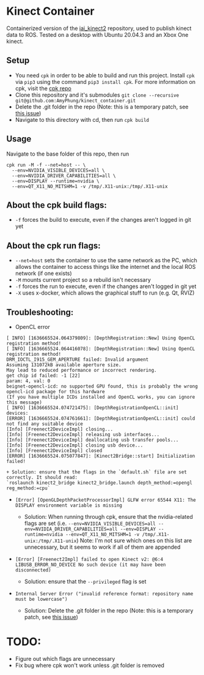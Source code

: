 # Kinect Container
Containerized version of the [iai_kinect2](https://github.com/code-iai/iai_kinect2)
repository, used to publish kinect data to ROS. Tested on a desktop with Ubuntu 20.04.3 and an Xbox One kinect.

## Setup
+ You need `cpk` in order to be able to build and run this project. Install `cpk` via `pip3` using the command `pip3 install cpk`. For more information on cpk, visit the [cpk repo](https://github.com/afdaniele/cpk)
+ Clone this repository and it's submodules
`git clone --recursive git@github.com:AmyPhung/kinect_container.git`
+ Delete the .git folder in the repo (Note: this is a temporary patch, see [this issue](https://github.com/afdaniele/cpk/issues/16))
+ Navigate to this directory with cd, then run `cpk build`

## Usage
Navigate to the base folder of this repo, then run
```
cpk run -M -f --net=host -- \
  --env=NVIDIA_VISIBLE_DEVICES=all \
  --env=NVIDIA_DRIVER_CAPABILITIES=all \
  --env=DISPLAY --runtime=nvidia \
  --env=QT_X11_NO_MITSHM=1 -v /tmp/.X11-unix:/tmp/.X11-unix
```

## About the cpk build flags:
+ `-f` forces the build to execute, even if the changes aren't logged in git yet

## About the cpk run flags:
+ `--net=host` sets the container to use the same network as the PC, which
allows the container to access things like the internet and the local ROS
network (if one exists)
+ `-M` mounts current project so a rebuild isn't necessary
+ `-f` forces the run to execute, even if the changes aren't logged in git yet
+ `-X` uses x-docker, which allows the graphical stuff to run (e.g. Qt, RVIZ)

## Troubleshooting:
+ OpenCL error
```
[ INFO] [1636665524.064379809]: [DepthRegistration::New] Using OpenCL registration method!
[ INFO] [1636665524.064416078]: [DepthRegistration::New] Using OpenCL registration method!
DRM_IOCTL_I915_GEM_APERTURE failed: Invalid argument
Assuming 131072kB available aperture size.
May lead to reduced performance or incorrect rendering.
get chip id failed: -1 [22]
param: 4, val: 0
beignet-opencl-icd: no supported GPU found, this is probably the wrong opencl-icd package for this hardware
(If you have multiple ICDs installed and OpenCL works, you can ignore this message)
[ INFO] [1636665524.074721475]: [DepthRegistrationOpenCL::init] devices:
[ERROR] [1636665524.074761661]: [DepthRegistrationOpenCL::init] could not find any suitable device
[Info] [Freenect2DeviceImpl] closing...
[Info] [Freenect2DeviceImpl] releasing usb interfaces...
[Info] [Freenect2DeviceImpl] deallocating usb transfer pools...
[Info] [Freenect2DeviceImpl] closing usb device...
[Info] [Freenect2DeviceImpl] closed
[ERROR] [1636665524.075077847]: [Kinect2Bridge::start] Initialization failed!
```
    + Solution: ensure that the flags in the `default.sh` file are set correctly. It should read:
    `roslaunch kinect2_bridge kinect2_bridge.launch depth_method:=opengl reg_method:=cpu`

+ `[Error] [OpenGLDepthPacketProcessorImpl] GLFW error 65544 X11: The DISPLAY environment variable is missing`

    + Solution: When running through cpk, ensure that the nvidia-related flags are set (i.e. `--env=NVIDIA_VISIBLE_DEVICES=all --env=NVIDIA_DRIVER_CAPABILITIES=all --env=DISPLAY --runtime=nvidia --env=QT_X11_NO_MITSHM=1 -v /tmp/.X11-unix:/tmp/.X11-unix`) Note: I'm not sure which ones on this list are unnecessary, but it seems to work if all of them are appended

+ `[Error] [Freenect2Impl] failed to open Kinect v2: @6:4 LIBUSB_ERROR_NO_DEVICE No such device (it may have been disconnected)`
    + Solution: ensure that the `--privileged` flag is set

+ `Internal Server Error ("invalid reference format: repository name must be lowercase")`
    + Solution: Delete the .git folder in the repo (Note: this is a temporary patch, see [this issue](https://github.com/afdaniele/cpk/issues/16))


# TODO:
+ Figure out which flags are unnecessary
+ Fix bug where cpk won't work unless .git folder is removed
